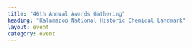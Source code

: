 ```yaml
---
title: "46th Annual Awards Gathering"
heading: "Kalamazoo National Historic Chemical Landmark"
layout: event
category: event
---
```

